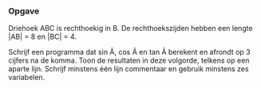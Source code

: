 ### Opgave

Driehoek ABC is rechthoekig in B. De rechthoekszijden hebben een lengte &#124;AB&#124; = 8 en &#124;BC&#124; = 4.

Schrijf een programma dat sin Â, cos Â en tan Â berekent en afrondt op 3 cijfers na de komma. Toon de resultaten in deze volgorde, telkens op een aparte lijn. Schrijf minstens één lijn commentaar en gebruik minstens zes variabelen.
